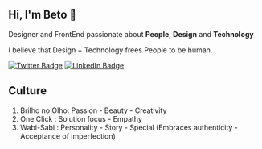 ## Hi, I'm Beto 👋

Designer and FrontEnd passionate about **People**, **Design** and **Technology**

I believe that Design + Technology frees People to be human.


[![Twitter Badge](https://img.shields.io/badge/Twitter-Profile-informational?style=flat&logo=twitter&logoColor=white&color=1CA2F1)](https://twitter.com/betomegarcia)
[![LinkedIn Badge](https://img.shields.io/badge/LinkedIn-Profile-informational?style=flat&logo=linkedin&logoColor=white&color=0D76A8)](https://www.linkedin.com/in/betomegarcia/)

## Culture

 1. Brilho no Olho: Passion - Beauty - Creativity
 2. One Click : Solution focus - Empathy
 3. Wabi-Sabi : Personality - Story - Special (Embraces authenticity -
        Acceptance of imperfection)
<!--
**Beethoven/beethoven** is a ✨ _special_ ✨ repository because its `README.md` (this file) appears on your GitHub profile.

Here are some ideas to get you started:

- 🔭 I’m currently working on ...
- 🌱 I’m currently learning ...
- 👯 I’m looking to collaborate on ...
- 🤔 I’m looking for help with ...
- 💬 Ask me about ...
- 📫 How to reach me: ...
- 😄 Pronouns: ...
- ⚡ Fun fact: ...
-->
